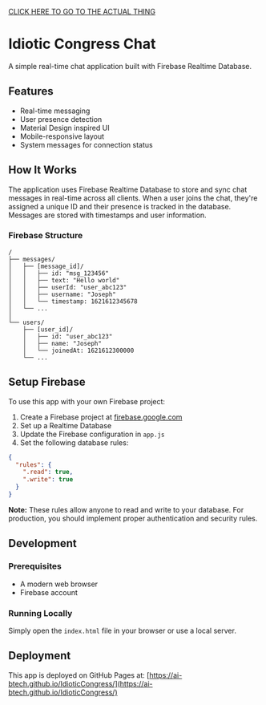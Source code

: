 
[CLICK HERE TO GO TO THE ACTUAL THING](https://bit.ly/theidioticcongress)
# Idiotic Congress Chat

A simple real-time chat application built with Firebase Realtime Database.

## Features

- Real-time messaging
- User presence detection
- Material Design inspired UI
- Mobile-responsive layout
- System messages for connection status

## How It Works

The application uses Firebase Realtime Database to store and sync chat messages in real-time across all clients. When a user joins the chat, they're assigned a unique ID and their presence is tracked in the database. Messages are stored with timestamps and user information.

### Firebase Structure

```
/
├── messages/
│   ├── [message_id]/
│   │   ├── id: "msg_123456"
│   │   ├── text: "Hello world"
│   │   ├── userId: "user_abc123"
│   │   ├── username: "Joseph"
│   │   └── timestamp: 1621612345678
│   └── ...
│
└── users/
    ├── [user_id]/
    │   ├── id: "user_abc123"
    │   ├── name: "Joseph"
    │   └── joinedAt: 1621612300000
    └── ...
```

## Setup Firebase

To use this app with your own Firebase project:

1. Create a Firebase project at [firebase.google.com](https://firebase.google.com)
2. Set up a Realtime Database
3. Update the Firebase configuration in `app.js`
4. Set the following database rules:

```json
{
  "rules": {
    ".read": true,
    ".write": true
  }
}
```

**Note:** These rules allow anyone to read and write to your database. For production, you should implement proper authentication and security rules.

## Development

### Prerequisites

- A modern web browser
- Firebase account

### Running Locally

Simply open the `index.html` file in your browser or use a local server.

## Deployment

This app is deployed on GitHub Pages at: [https://ai-btech.github.io/IdioticCongress/](https://ai-btech.github.io/IdioticCongress/)
